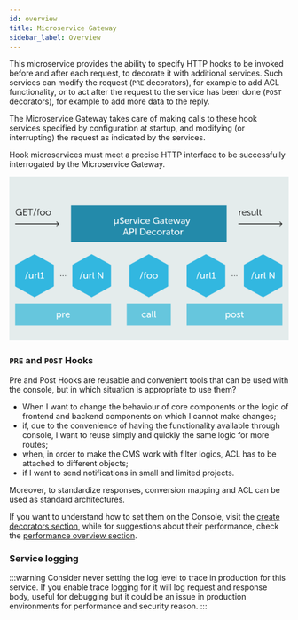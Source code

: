 ```yaml
---
id: overview
title: Microservice Gateway
sidebar_label: Overview
---
```

This microservice provides the ability to specify HTTP hooks to be invoked before and after each request, to decorate it with additional services.
Such services can modify the request (`PRE` decorators), for example to add ACL functionality, or to act after the request to the service has been done (`POST` decorators), for example to add more data to the reply.

The Microservice Gateway takes care of making calls to these hook services specified by configuration at startup, and modifying (or interrupting) the request as indicated by the services.

Hook microservices must meet a precise HTTP interface to be successfully interrogated by the Microservice Gateway.

![microservive-gateway](../img/mg.PNG)

### `PRE` and `POST` Hooks

Pre and Post Hooks are reusable and convenient tools that can be used with the console, but in which situation is appropriate to use them?  

* When I want to change the behaviour of core components or the logic of frontend and backend components on which I cannot make changes;
* if, due to the convenience of having the functionality available through console, I want to reuse simply and quickly the same logic for more routes;
* when, in order to make the CMS work with filter logics, ACL has to be attached to different objects;
* if I want to send notifications in small and limited projects.

Moreover, to standardize responses, conversion mapping and ACL can be used as standard architectures.

If you want to understand how to set them on the Console, visit the [create decorators section](../../development_suite/api-console/api-design/decorators.md), while 
for suggestions about their performance, check the [performance overview section](performance_overview.md#pre-and-post-hooks).

### Service logging

:::warning
Consider never setting the log level to trace in production for this service. If you enable trace logging for it will log request and response body, useful for debugging but it could be an issue in production environments for performance and security reason.
:::
